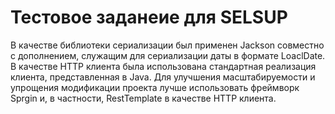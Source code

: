 # Тестовое заданеие для SELSUP

В качестве библиотеки сериализации был применен Jackson совместно с дополнением, служащим для сериализации даты в формате LoaclDate. В качестве HTTP клиента была использована стандартная реализация клиента, представленная в Java. Для улучшения масштабируемости и упрощения модификации проекта лучше использовать фреймворк Sprgin и, в частности, RestTemplate в качестве HTTP клиента.
